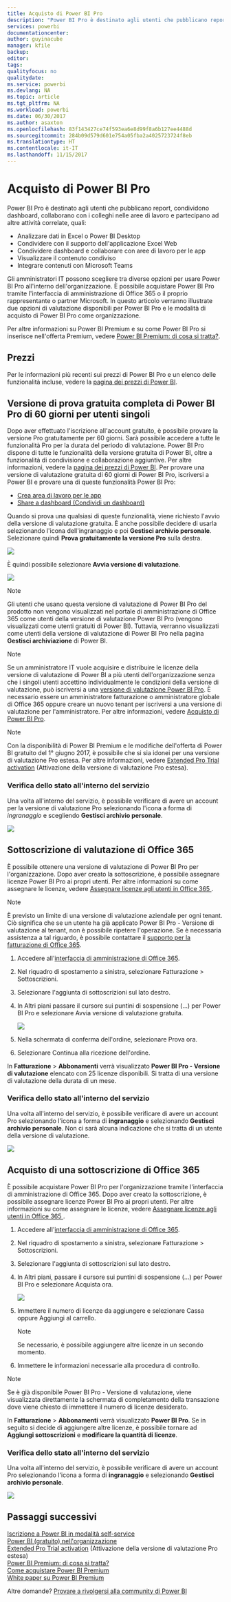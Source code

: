 ```yaml
---
title: Acquisto di Power BI Pro
description: "Power BI Pro è destinato agli utenti che pubblicano report, condividono dashboard, collaborano con i colleghi nelle aree di lavoro e partecipano ad altre attività correlate."
services: powerbi
documentationcenter: 
author: guyinacube
manager: kfile
backup: 
editor: 
tags: 
qualityfocus: no
qualitydate: 
ms.service: powerbi
ms.devlang: NA
ms.topic: article
ms.tgt_pltfrm: NA
ms.workload: powerbi
ms.date: 06/30/2017
ms.author: asaxton
ms.openlocfilehash: 83f143427ce74f593ea6e8d99f8a6b127ee4488d
ms.sourcegitcommit: 284b09d579d601e754a05fba2a4025723724f8eb
ms.translationtype: HT
ms.contentlocale: it-IT
ms.lasthandoff: 11/15/2017
---
```

# <a name="purchasing-power-bi-pro"></a>Acquisto di Power BI Pro
Power BI Pro è destinato agli utenti che pubblicano report, condividono dashboard, collaborano con i colleghi nelle aree di lavoro e partecipano ad altre attività correlate, quali:

* Analizzare dati in Excel o Power BI Desktop
* Condividere con il supporto dell'applicazione Excel Web
* Condividere dashboard e collaborare con aree di lavoro per le app
* Visualizzare il contenuto condiviso
* Integrare contenuti con Microsoft Teams

Gli amministratori IT possono scegliere tra diverse opzioni per usare Power BI Pro all'interno dell'organizzazione. È possibile acquistare Power BI Pro tramite l'interfaccia di amministrazione di Office 365 o il proprio rappresentante o partner Microsoft. In questo articolo verranno illustrate due opzioni di valutazione disponibili per Power BI Pro e le modalità di acquisto di Power BI Pro come organizzazione.

Per altre informazioni su Power BI Premium e su come Power BI Pro si inserisce nell'offerta Premium, vedere [Power BI Premium: di cosa si tratta?](service-premium.md).

## <a name="pricing"></a>Prezzi
Per le informazioni più recenti sui prezzi di Power BI Pro e un elenco delle funzionalità incluse, vedere la [pagina dei prezzi di Power BI](https://powerbi.microsoft.com/pricing/).

## <a name="in-service-power-bi-pro-60-day-trial-for-individuals"></a>Versione di prova gratuita completa di Power BI Pro di 60 giorni per utenti singoli
Dopo aver effettuato l'iscrizione all'account gratuito, è possibile provare la versione Pro gratuitamente per 60 giorni. Sarà possibile accedere a tutte le funzionalità Pro per la durata del periodo di valutazione. Power BI Pro dispone di tutte le funzionalità della versione gratuita di Power BI, oltre a funzionalità di condivisione e collaborazione aggiuntive. Per altre informazioni, vedere la [pagina dei prezzi di Power BI](https://powerbi.microsoft.com/pricing). Per provare una versione di valutazione gratuita di 60 giorni di Power BI Pro, iscriversi a Power BI e provare una di queste funzionalità Power BI Pro:

* [Crea area di lavoro per le app](service-create-distribute-apps.md)
* [Share a dashboard (Condividi un dashboard)](service-share-dashboards.md)

Quando si prova una qualsiasi di queste funzionalità, viene richiesto l'avvio della versione di valutazione gratuita. È anche possibile decidere di usarla selezionando l'icona dell'ingranaggio e poi **Gestisci archivio personale**. Selezionare quindi **Prova gratuitamente la versione Pro** sulla destra.

![](media/service-admin-purchasing-power-bi-pro/powerbi-pro-trial1.png)

È quindi possibile selezionare **Avvia versione di valutazione**.

![](media/service-admin-purchasing-power-bi-pro/powerbi-pro-trial2.png)

> [!NOTE]
> Gli utenti che usano questa versione di valutazione di Power BI Pro del prodotto non vengono visualizzati nel portale di amministrazione di Office 365 come utenti della versione di valutazione Power BI Pro (vengono visualizzati come utenti gratuiti di Power BI). Tuttavia, verranno visualizzati come utenti della versione di valutazione di Power BI Pro nella pagina **Gestisci archiviazione** di Power BI.

> [!NOTE]
> Se un amministratore IT vuole acquisire e distribuire le licenze della versione di valutazione di Power BI a più utenti dell'organizzazione senza che i singoli utenti accettino individualmente le condizioni della versione di valutazione, può iscriversi a una [versione di valutazione Power BI Pro](https://portal.office.com/Signup/MainSignup15.aspx?OfferId=d59682f3-3e3b-4686-9c00-7c7c1c736085&dl=POWER_BI_PRO). È necessario essere un amministratore fatturazione o amministratore globale di Office 365 oppure creare un nuovo tenant per iscriversi a una versione di valutazione per l'amministratore. Per altre informazioni, vedere [Acquisto di Power BI Pro](service-admin-purchasing-power-bi-pro.md).

> [!NOTE]
> Con la disponibilità di Power BI Premium e le modifiche dell'offerta di Power BI gratuito del 1° giugno 2017, è possibile che si sia idonei per una versione di valutazione Pro estesa. Per altre informazioni, vedere [Extended Pro Trial activation](service-extended-pro-trial.md) (Attivazione della versione di valutazione Pro estesa).

### <a name="what-this-looks-like-within-the-service"></a>Verifica dello stato all'interno del servizio
Una volta all'interno del servizio, è possibile verificare di avere un account per la versione di valutazione Pro selezionando l'icona a forma di *ingranaggio* e scegliendo **Gestisci archivio personale**.

![](media/service-admin-purchasing-power-bi-pro/powerbi-pro-trial3.png)

## <a name="subscription-trial-in-office-365"></a>Sottoscrizione di valutazione di Office 365
È possibile ottenere una versione di valutazione di Power BI Pro per l'organizzazione. Dopo aver creato la sottoscrizione, è possibile assegnare licenze Power BI Pro ai propri utenti. Per altre informazioni su come assegnare le licenze, vedere [Assegnare licenze agli utenti in Office 365 ](https://support.office.com/article/Assign-or-unassign-licenses-for-Office-365-for-business-997596b5-4173-4627-b915-36abac6786dc).

> [!NOTE]
> È previsto un limite di una versione di valutazione aziendale per ogni tenant. Ciò significa che se un utente ha già applicato Power BI Pro - Versione di valutazione al tenant, non è possibile ripetere l'operazione. Se è necessaria assistenza a tal riguardo, è possibile contattare il [supporto per la fatturazione di Office 365](https://support.office.microsoft.com/article/Contact-Office-365-for-business-support-Admin-Help-32a17ca7-6fa0-4870-8a8d-e25ba4ccfd4b?CorrelationId=552bbf37-214f-4202-80cb-b94240dcd671&ui=en-US&rs=en-US&ad=US#BKMK_call_support).
> 

1. Accedere all'[interfaccia di amministrazione di Office 365](https://portal.office.com/admin/default.aspx).
2. Nel riquadro di spostamento a sinistra, selezionare Fatturazione > Sottoscrizioni.
3. Selezionare l'aggiunta di sottoscrizioni sul lato destro.
4. In Altri piani passare il cursore sui puntini di sospensione (...) per Power BI Pro e selezionare Avvia versione di valutazione gratuita.
   
    ![](media/service-admin-purchasing-power-bi-pro/organization-pro-trial1.png)
5. Nella schermata di conferma dell'ordine, selezionare Prova ora.
6. Selezionare Continua alla ricezione dell'ordine.

In **Fatturazione** > **Abbonamenti** verrà visualizzato **Power BI Pro - Versione di valutazione** elencato con 25 licenze disponibili. Si tratta di una versione di valutazione della durata di un mese.

### <a name="what-this-looks-like-within-the-service"></a>Verifica dello stato all'interno del servizio
Una volta all'interno del servizio, è possibile verificare di avere un account Pro selezionando l'icona a forma di **ingranaggio** e selezionando **Gestisci archivio personale**. Non ci sarà alcuna indicazione che si tratta di un utente della versione di valutazione.

![](media/service-admin-purchasing-power-bi-pro/powerbi-pro3.png)

## <a name="purchase-subscription-in-office-365"></a>Acquisto di una sottoscrizione di Office 365
È possibile acquistare Power BI Pro per l'organizzazione tramite l'interfaccia di amministrazione di Office 365. Dopo aver creato la sottoscrizione, è possibile assegnare licenze Power BI Pro ai propri utenti. Per altre informazioni su come assegnare le licenze, vedere [Assegnare licenze agli utenti in Office 365 ](https://support.office.com/article/Assign-or-unassign-licenses-for-Office-365-for-business-997596b5-4173-4627-b915-36abac6786dc).

1. Accedere all'[interfaccia di amministrazione di Office 365](https://portal.office.com/admin/default.aspx).
2. Nel riquadro di spostamento a sinistra, selezionare Fatturazione > Sottoscrizioni.
3. Selezionare l'aggiunta di sottoscrizioni sul lato destro.
4. In Altri piani, passare il cursore sui puntini di sospensione (...) per Power BI Pro e selezionare Acquista ora.
   
    ![](media/service-admin-purchasing-power-bi-pro/organization-pro1.png)
5. Immettere il numero di licenze da aggiungere e selezionare Cassa oppure Aggiungi al carrello.
   
   > [!NOTE]
   > Se necessario, è possibile aggiungere altre licenze in un secondo momento.
   > 
   > 
6. Immettere le informazioni necessarie alla procedura di controllo.

> [!NOTE]
> Se è già disponibile Power BI Pro - Versione di valutazione, viene visualizzata direttamente la schermata di completamento della transazione dove viene chiesto di immettere il numero di licenze desiderato.
> 
> 

In **Fatturazione** > **Abbonamenti** verrà visualizzato **Power BI Pro**. Se in seguito si decide di aggiungere altre licenze, è possibile tornare ad **Aggiungi sottoscrizioni** e **modificare la quantità di licenze**.

### <a name="what-this-looks-like-within-the-service"></a>Verifica dello stato all'interno del servizio
Una volta all'interno del servizio, è possibile verificare di avere un account Pro selezionando l'icona a forma di **ingranaggio** e selezionando **Gestisci archivio personale**.

![](media/service-admin-purchasing-power-bi-pro/powerbi-pro3.png)

## <a name="next-steps"></a>Passaggi successivi
[Iscrizione a Power BI in modalità self-service](service-self-service-signup-for-power-bi.md)  
[Power BI (gratuito) nell'organizzazione](service-admin-service-free-in-your-organization.md)  
[Extended Pro Trial activation](service-extended-pro-trial.md) (Attivazione della versione di valutazione Pro estesa)  
[Power BI Premium: di cosa si tratta?](service-premium.md)  
[Come acquistare Power BI Premium](service-admin-premium-purchase.md)  
[White paper su Power BI Premium](https://aka.ms/pbipremiumwhitepaper)  

Altre domande? [Provare a rivolgersi alla community di Power BI](http://community.powerbi.com/)

